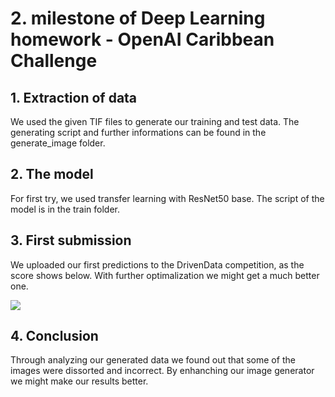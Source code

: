 # 2. milestone of Deep Learning homework - OpenAI Caribbean Challenge

## 1. Extraction of data

We used the given TIF files to generate our training and test data. The generating script and further informations can be found in the generate_image folder.

## 2. The model
For first try, we used transfer learning with ResNet50 base. The script of the model is in the train folder.

## 3. First submission

We uploaded our first predictions to the DrivenData competition, as the score shows below. With further optimalization we might get a much better one.

<image src='images/first_submission.png'>

## 4. Conclusion 
Through analyzing our generated data we found out that some of the images were dissorted and incorrect. By enhanching our image generator we might make our results better.

